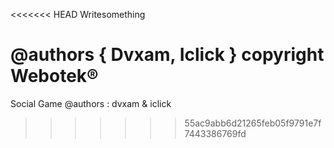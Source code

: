 <<<<<<< HEAD
Writesomething

@authors { Dvxam, Iclick }
copyright Webotek®
=======
Social Game 
@authors : dvxam & iclick
>>>>>>> 55ac9abb6d21265feb05f9791e7f7443386769fd
